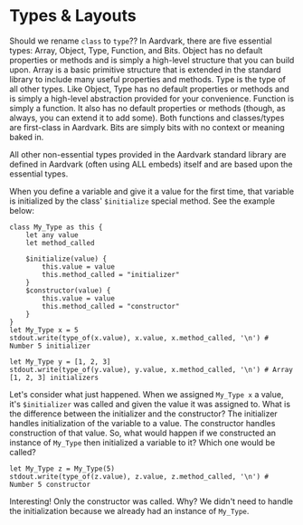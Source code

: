 # Types & Layouts
Should we rename `class` to `type`??
In Aardvark, there are five essential types: Array, Object, Type, Function, and Bits. Object has no default properties or methods and is simply a high-level structure that you can build upon. Array is a basic primitive structure that is extended in the standard library to include many useful properties and methods. Type is the type of all other types. Like Object, Type has no default properties or methods and is simply a high-level abstraction provided for your convenience. Function is simply a function. It also has no default properties or methods (though, as always, you can extend it to add some). Both functions and classes/types are first-class in Aardvark. Bits are simply bits with no context or meaning baked in.

All other non-essential types provided in the Aardvark standard library are defined in Aardvark (often using ALL embeds) itself and are based upon the essential types.

When you define a variable and give it a value for the first time, that variable is initialized by the class' `$initialize` special method. See the example below:
```adk
class My_Type as this {
    let any value
    let method_called

    $initialize(value) {
        this.value = value
        this.method_called = "initializer"
    }
    $constructor(value) {
        this.value = value
        this.method_called = "constructor"
    }
}
let My_Type x = 5
stdout.write(type_of(x.value), x.value, x.method_called, '\n') # Number 5 initializer

let My_Type y = [1, 2, 3]
stdout.write(type_of(y.value), y.value, x.method_called, '\n') # Array [1, 2, 3] initializers
```
Let's consider what just happened. When we assigned `My_Type x` a value, it's `$initializer` was called and given the value it was assigned to. What is the difference between the initializer and the constructor? The initializer handles initialization of the variable to a value. The constructor handles construction of that value. So, what would happen if we constructed an instance of `My_Type` then initialized a variable to it? Which one would be called?
```adk
let My_Type z = My_Type(5)
stdout.write(type_of(z.value), z.value, z.method_called, '\n') # Number 5 constructor
```
Interesting! Only the constructor was called. Why? We didn't need to handle the initialization because we already had an instance of `My_Type`.
